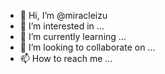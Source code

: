 - 👋 Hi, I’m @miracleizu
- 👀 I’m interested in ...
- 🌱 I’m currently learning ...
- 💞️ I’m looking to collaborate on ...
- 📫 How to reach me ...

<!---
miracleizu/miracleizu is a ✨ special ✨ repository because its `README.md` (this file) appears on your GitHub profile.
You can click the Preview link to take a look at your changes.
--->
